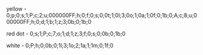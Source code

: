 yellow - 0;p;0;s;1;P;c;2;u;000000FF;h;0;f;0;s;0;0t;1;0l;3;0o;1;0a;1;0f;0;1b;0;A;c;8;u;000000FF;h;0;d;1;b;1;z;3;0b;0;1b;0

red dot - 0;s;1;P;c;7;o;1;d;1;z;3;f;0;s;0;0b;0;1b;0

white - 0;P;h;0;0b;0;1l;3;1o;2;1a;1;1m;0;1f;0
